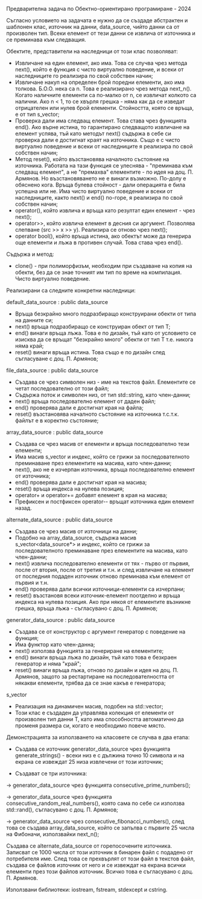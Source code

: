 Предварителна задача по Обектно-ориентирано програмиране - 2024

Съгласно условието на задачата е нужно да се създаде абстрактен и шаблонен клас, източник на данни, data_source, чийто данни са от произволен тип. Всеки елемент от тези данни се извлича от източника и се преминава към следващия. 

Обектите, представители на наследници от този клас позволяват:
- Извличане на един елемент, ако има. Това се случва чрез метода next(), който е функция с чисто виртуално поведение, и всеки от наследниците го реализира по свой собствен начин;
- Извличане накуп на определен брой поредни елементи, ако има толкова. Б.О.О. нека са n. Това е реализирано чрез метода next_n(). Когато наличните елементи са по-малко от n, се извличат колкото са налични. Ако n < 1, то се хвърля грешка - няма как да се изведат отрицателен или нулев брой елементи. Стойността, която се връща, е от тип s_vector<T>;
- Проверка дали има следващ елемент. Това става чрез функцията end(). Ако върне истина, то гарантирано следващото извличане на елемент успява, тъй като методът next() съдържа в себе си проверка дали е достигнат краят на източника. Също е с чисто виртуално поведение и всеки от наследниците я реализира по свой собствен начин;
- Mетод reset(), който възстановява началното състояние на източника. Работата на тази функция се улеснява - "преминава към следващ елемент", а не "премахва" елементите - по идея на доц. П. Армянов. Но възстановяването не е винаги възможно. По-долу е обяснено кога. Връща булева стойност - дали операцията е била успешна или не. Има чисто виртуално поведение и всеки от наследниците, както next() и end() по-горе, я реализира по свой собствен начин;
- operator(), който извлича и връща като резултат един елемент - чрез next();
- operator>>, който извлича елемент в десния си аргумент. Позволява слепване (src >> x >> y). Реализира се отново чрез next();
- operator bool(), който връща истина, ако обектът може да генерира още елементи и лъжа в противен случай. Това става чрез end().
 
Съдържа и метод:
- clone() - при полиморфизъм, необходим при създаване на копия на обекти, без да се знае точният им тип по време на компилация. Чисто виртуално поведение.



Реализирани са следните конкретни наследници:

default_data_source : public data_source<T>
- Връща безкрайно много подразбиращо конструирани обекти от типа на данните си;
- next() връща подразбиращо се конструиран обект от тип Т;
- end() винаги връща лъжа. Това е по дизайн, тъй като от условието се изисква да се връщат "безкрайно много" обекти от тип Т т.е. никога няма край;
- reset() винаги връща истина. Това също е по дизайн след съгласуване с доц. П. Армянов;
 
file_data_source : public data_source<T>
- Създава се чрез символен низ - име на текстов файл. Елементите се четат последователно от този файл;
- Съдържа поток и символен низ, от тип std::string, като член-данни;
- next() връща последователно елемент от даден файл;
- end() проверява дали е достигнат края на файла;
- reset() възстановява началното състояние на източника т.с.т.к. файлът е в коректно състояние;

array_data_source : public data_source<T>
- Създава се чрез масив от елементи и връща последователно тези елементи;
- Има масив s_vector<T> и индекс, който се грижи за последователното преминаване през елементите на масива, като член-данни;
- next(), ако не е изчерпан източника, връща последователно елемент от източника;
- end() проверява дали е достигнат края на масива;
- reset() връща индекса на нулева позиция;
- operator+ и operator+= добавят елемент в края на масива;
- Префиксен и постфиксен operator-- връщат източника един елемент назад.

alternate_data_source : public data_source<T>
- Създава се чрез масив от източници на данни;
- Подобно на array_data_source, съдържа масив s_vector<data_source<T>*> и индекс, който се грижи за последователното  преминаване през елементите на масива, като член-данни;
- next() извлича последователно елементи от тях - първо от първия, после от втория, после от третия и т.н. и след  извличане на елемент от последния подаден източник отново преминава към елемент от първия и т.н.
- end() проверява дали всички източници-елементи са изчерпани;
- reset() възстановя всеки източник-елемент поотделно и връща индекса на нулева позиция. Ако при някоя от елементите възникне грешка, връща лъжа - съгласувано с доц. П. Армянов;

generator_data_source : public data_source<T>
- Създава се от конструктор с аргумент генератор с поведение на функция;
- Има функтор като член-данна;
- next() използва функцията за генериране на елементите;
- end() винаги връща лъжа по дизайн, тъй като това е безкраен генератор и няма "край";
- reset() винаги връща лъжа, отново по дизайн и идея на доц. П. Армянов, защото за рестартиране на последователността от някакви елементи, трябва да се знае какъв е генератора;

s_vector<T>
- Реализация на динамичен масив, подобен на std::vector;
- Този клас е създаден да управлява колекция от елементи от произволен тип данни T, като има способността автоматично да променя размера си, когато е необходимо повече място.

Демонстрацията за използването на класовете се случва в два етапа:

- Създава се източник generator_data_source<string> чрез функцията generate_strings() - всеки низ е с дължина точно 10 символа и на екрана се извеждат 25 низа извлечени от този източник;

- Създават се три източника:
 
 -> generator_data_source<int> чрез функцията consecutive_prime_numbers();
  
 -> generator_data_source<int> чрез функцията consecutive_random_real_numbers(), която сама по себе си използва std::rand(), съгласувано с доц. П. Армянов;

 -> generator_data_source<int> чрез consecutive_fibonacci_numbers(), след това се създава array_data_source<int>, който се запълва с първите 25 числа на Фибоначи, използвайки next_n();

 Създава се alternate_data_source<int> от горепосочените източника. Записват се 1000 числа от този източник в бинарен файл с подадено от потребителя име. След това се прехвърлят от този файл в текстов файл, създава се файлов източник от него и се извеждат на екрана всички елементи през този файлов източник. Всичко това е съгласувано с доц. П. Армянов.

Използвани библиотеки: iostream, fstream, stdexcept и cstring.

